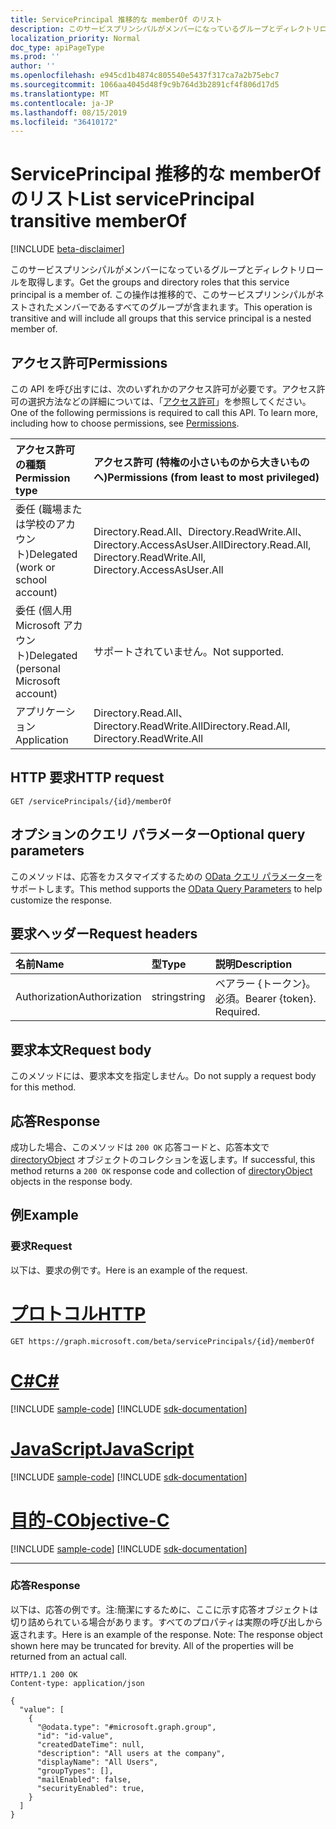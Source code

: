 ```yaml
---
title: ServicePrincipal 推移的な memberOf のリスト
description: このサービスプリンシパルがメンバーになっているグループとディレクトリロールを取得します。 この操作は推移的で、このサービスプリンシパルがネストされたメンバーであるすべてのグループが含まれます。
localization_priority: Normal
doc_type: apiPageType
ms.prod: ''
author: ''
ms.openlocfilehash: e945cd1b4874c805540e5437f317ca7a2b75ebc7
ms.sourcegitcommit: 1066aa4045d48f9c9b764d3b2891cf4f806d17d5
ms.translationtype: MT
ms.contentlocale: ja-JP
ms.lasthandoff: 08/15/2019
ms.locfileid: "36410172"
---
```

# <a name="list-serviceprincipal-transitive-memberof"></a><span data-ttu-id="a7afd-104">ServicePrincipal 推移的な memberOf のリスト</span><span class="sxs-lookup"><span data-stu-id="a7afd-104">List servicePrincipal transitive memberOf</span></span>

[!INCLUDE [beta-disclaimer](../../includes/beta-disclaimer.md)]

<span data-ttu-id="a7afd-105">このサービスプリンシパルがメンバーになっているグループとディレクトリロールを取得します。</span><span class="sxs-lookup"><span data-stu-id="a7afd-105">Get the groups and directory roles that this service principal is a member of.</span></span> <span data-ttu-id="a7afd-106">この操作は推移的で、このサービスプリンシパルがネストされたメンバーであるすべてのグループが含まれます。</span><span class="sxs-lookup"><span data-stu-id="a7afd-106">This operation is transitive and will include all groups that this service principal is a nested member of.</span></span>

## <a name="permissions"></a><span data-ttu-id="a7afd-107">アクセス許可</span><span class="sxs-lookup"><span data-stu-id="a7afd-107">Permissions</span></span>
<span data-ttu-id="a7afd-p103">この API を呼び出すには、次のいずれかのアクセス許可が必要です。アクセス許可の選択方法などの詳細については、「[アクセス許可](/graph/permissions-reference)」を参照してください。</span><span class="sxs-lookup"><span data-stu-id="a7afd-p103">One of the following permissions is required to call this API. To learn more, including how to choose permissions, see [Permissions](/graph/permissions-reference).</span></span>

|<span data-ttu-id="a7afd-110">アクセス許可の種類</span><span class="sxs-lookup"><span data-stu-id="a7afd-110">Permission type</span></span>      | <span data-ttu-id="a7afd-111">アクセス許可 (特権の小さいものから大きいものへ)</span><span class="sxs-lookup"><span data-stu-id="a7afd-111">Permissions (from least to most privileged)</span></span>              |
|:--------------------|:---------------------------------------------------------|
|<span data-ttu-id="a7afd-112">委任 (職場または学校のアカウント)</span><span class="sxs-lookup"><span data-stu-id="a7afd-112">Delegated (work or school account)</span></span> | <span data-ttu-id="a7afd-113">Directory.Read.All、Directory.ReadWrite.All、Directory.AccessAsUser.All</span><span class="sxs-lookup"><span data-stu-id="a7afd-113">Directory.Read.All, Directory.ReadWrite.All, Directory.AccessAsUser.All</span></span>    |
|<span data-ttu-id="a7afd-114">委任 (個人用 Microsoft アカウント)</span><span class="sxs-lookup"><span data-stu-id="a7afd-114">Delegated (personal Microsoft account)</span></span> | <span data-ttu-id="a7afd-115">サポートされていません。</span><span class="sxs-lookup"><span data-stu-id="a7afd-115">Not supported.</span></span>    |
|<span data-ttu-id="a7afd-116">アプリケーション</span><span class="sxs-lookup"><span data-stu-id="a7afd-116">Application</span></span> | <span data-ttu-id="a7afd-117">Directory.Read.All、Directory.ReadWrite.All</span><span class="sxs-lookup"><span data-stu-id="a7afd-117">Directory.Read.All, Directory.ReadWrite.All</span></span> |

## <a name="http-request"></a><span data-ttu-id="a7afd-118">HTTP 要求</span><span class="sxs-lookup"><span data-stu-id="a7afd-118">HTTP request</span></span>
<!-- { "blockType": "ignored" } -->
```http
GET /servicePrincipals/{id}/memberOf
```
## <a name="optional-query-parameters"></a><span data-ttu-id="a7afd-119">オプションのクエリ パラメーター</span><span class="sxs-lookup"><span data-stu-id="a7afd-119">Optional query parameters</span></span>
<span data-ttu-id="a7afd-120">このメソッドは、応答をカスタマイズするための [OData クエリ パラメーター](https://developer.microsoft.com/graph/docs/concepts/query_parameters)をサポートします。</span><span class="sxs-lookup"><span data-stu-id="a7afd-120">This method supports the [OData Query Parameters](https://developer.microsoft.com/graph/docs/concepts/query_parameters) to help customize the response.</span></span>

## <a name="request-headers"></a><span data-ttu-id="a7afd-121">要求ヘッダー</span><span class="sxs-lookup"><span data-stu-id="a7afd-121">Request headers</span></span>
| <span data-ttu-id="a7afd-122">名前</span><span class="sxs-lookup"><span data-stu-id="a7afd-122">Name</span></span>       | <span data-ttu-id="a7afd-123">型</span><span class="sxs-lookup"><span data-stu-id="a7afd-123">Type</span></span> | <span data-ttu-id="a7afd-124">説明</span><span class="sxs-lookup"><span data-stu-id="a7afd-124">Description</span></span>|
|:-----------|:------|:----------|
| <span data-ttu-id="a7afd-125">Authorization</span><span class="sxs-lookup"><span data-stu-id="a7afd-125">Authorization</span></span>  | <span data-ttu-id="a7afd-126">string</span><span class="sxs-lookup"><span data-stu-id="a7afd-126">string</span></span>  | <span data-ttu-id="a7afd-p104">ベアラー {トークン}。必須。</span><span class="sxs-lookup"><span data-stu-id="a7afd-p104">Bearer {token}. Required.</span></span> |

## <a name="request-body"></a><span data-ttu-id="a7afd-129">要求本文</span><span class="sxs-lookup"><span data-stu-id="a7afd-129">Request body</span></span>
<span data-ttu-id="a7afd-130">このメソッドには、要求本文を指定しません。</span><span class="sxs-lookup"><span data-stu-id="a7afd-130">Do not supply a request body for this method.</span></span>

## <a name="response"></a><span data-ttu-id="a7afd-131">応答</span><span class="sxs-lookup"><span data-stu-id="a7afd-131">Response</span></span>

<span data-ttu-id="a7afd-132">成功した場合、このメソッドは `200 OK` 応答コードと、応答本文で [directoryObject](../resources/directoryobject.md) オブジェクトのコレクションを返します。</span><span class="sxs-lookup"><span data-stu-id="a7afd-132">If successful, this method returns a `200 OK` response code and collection of [directoryObject](../resources/directoryobject.md) objects in the response body.</span></span>

## <a name="example"></a><span data-ttu-id="a7afd-133">例</span><span class="sxs-lookup"><span data-stu-id="a7afd-133">Example</span></span>

### <a name="request"></a><span data-ttu-id="a7afd-134">要求</span><span class="sxs-lookup"><span data-stu-id="a7afd-134">Request</span></span>

<span data-ttu-id="a7afd-135">以下は、要求の例です。</span><span class="sxs-lookup"><span data-stu-id="a7afd-135">Here is an example of the request.</span></span>

# <a name="httptabhttp"></a>[<span data-ttu-id="a7afd-136">プロトコル</span><span class="sxs-lookup"><span data-stu-id="a7afd-136">HTTP</span></span>](#tab/http)
<!-- {
  "blockType": "request",
  "name": "get_serviceprincipal_memberof"
}-->
```http
GET https://graph.microsoft.com/beta/servicePrincipals/{id}/memberOf
```
# <a name="ctabcsharp"></a>[<span data-ttu-id="a7afd-137">C#</span><span class="sxs-lookup"><span data-stu-id="a7afd-137">C#</span></span>](#tab/csharp)
[!INCLUDE [sample-code](../includes/snippets/csharp/get-serviceprincipal-memberof-csharp-snippets.md)]
[!INCLUDE [sdk-documentation](../includes/snippets/snippets-sdk-documentation-link.md)]

# <a name="javascripttabjavascript"></a>[<span data-ttu-id="a7afd-138">JavaScript</span><span class="sxs-lookup"><span data-stu-id="a7afd-138">JavaScript</span></span>](#tab/javascript)
[!INCLUDE [sample-code](../includes/snippets/javascript/get-serviceprincipal-memberof-javascript-snippets.md)]
[!INCLUDE [sdk-documentation](../includes/snippets/snippets-sdk-documentation-link.md)]

# <a name="objective-ctabobjc"></a>[<span data-ttu-id="a7afd-139">目的-C</span><span class="sxs-lookup"><span data-stu-id="a7afd-139">Objective-C</span></span>](#tab/objc)
[!INCLUDE [sample-code](../includes/snippets/objc/get-serviceprincipal-memberof-objc-snippets.md)]
[!INCLUDE [sdk-documentation](../includes/snippets/snippets-sdk-documentation-link.md)]

---


### <a name="response"></a><span data-ttu-id="a7afd-140">応答</span><span class="sxs-lookup"><span data-stu-id="a7afd-140">Response</span></span>

<span data-ttu-id="a7afd-p105">以下は、応答の例です。注:簡潔にするために、ここに示す応答オブジェクトは切り詰められている場合があります。すべてのプロパティは実際の呼び出しから返されます。</span><span class="sxs-lookup"><span data-stu-id="a7afd-p105">Here is an example of the response. Note: The response object shown here may be truncated for brevity. All of the properties will be returned from an actual call.</span></span>
<!-- {
  "blockType": "response",
  "truncated": true,
  "@odata.type": "microsoft.graph.directoryObject",
  "isCollection": true
} -->
```http
HTTP/1.1 200 OK
Content-type: application/json

{
  "value": [
    {
      "@odata.type": "#microsoft.graph.group",
      "id": "id-value",
      "createdDateTime": null,
      "description": "All users at the company",
      "displayName": "All Users",
      "groupTypes": [],
      "mailEnabled": false,
      "securityEnabled": true,
    }
  ]
}
```

<!-- uuid: 8fcb5dbc-d5aa-4681-8e31-b001d5168d79
2015-10-25 14:57:30 UTC -->
<!--
{
  "type": "#page.annotation",
  "description": "List servicePrincipal memberOf",
  "keywords": "",
  "section": "documentation",
  "tocPath": "",
  "suppressions": [
  ]
}
-->
